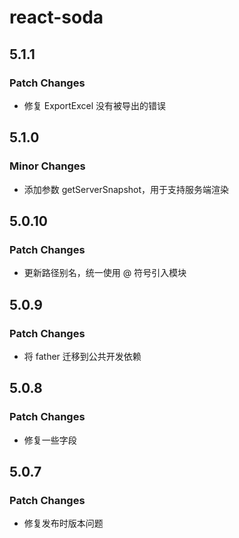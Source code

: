 # react-soda

## 5.1.1

### Patch Changes

- 修复 ExportExcel 没有被导出的错误

## 5.1.0

### Minor Changes

- 添加参数 getServerSnapshot，用于支持服务端渲染

## 5.0.10

### Patch Changes

- 更新路径别名，统一使用 @ 符号引入模块

## 5.0.9

### Patch Changes

- 将 father 迁移到公共开发依赖

## 5.0.8

### Patch Changes

- 修复一些字段

## 5.0.7

### Patch Changes

- 修复发布时版本问题
